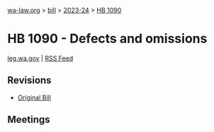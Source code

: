[wa-law.org](/) > [bill](/bill/) > [2023-24](/bill/2023-24/) > [HB 1090](/bill/2023-24/hb/1090/)

# HB 1090 - Defects and omissions
[leg.wa.gov](https://app.leg.wa.gov/billsummary?BillNumber=1090&Year=2023&Initiative=false) | [RSS Feed](./rss.xml)

## Revisions
* [Original Bill](1/)

## Meetings